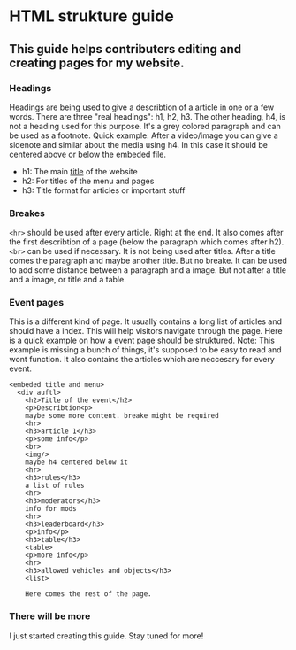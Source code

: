 # HTML strukture guide

## This guide helps contributers editing and creating pages for my website. 

### Headings
Headings are being used to give a describtion of a article in one or a few words. There are three "real headings": h1, h2, h3. 
The other heading, h4, is not a heading used for this purpose. It's a grey colored paragraph and can be used as a footnote. Quick example: After a video/image
you can give a sidenote and similar about the media using h4. In this case it should be centered above or below the embeded file.

- h1: The main [title](https://github.com/Goetterescu/Website/blob/main/Codes/Title%20and%20menu.html) of the website
- h2: For titles of the menu and pages
- h3: Title format for articles or important stuff

### Breakes
`<hr>` should be used after every article. Right at the end. It also comes after the first describtion of a page (below the paragraph which comes after h2).
`<br>` can be used if necessary. It is not being used after titles. After a title comes the paragraph and maybe another title. But no breake. 
It can be used to add some distance between a paragraph and a image. But not after a title and a image, or title and a table.

### Event pages
This is a different kind of page. It usually contains a long list of articles and should have a index. This will help visitors navigate through the page.
Here is a quick example on how a event page should be struktured. Note: This example is missing a bunch of things, it's supposed to be easy to read and wont function.
It also contains the articles which are neccesary for every event.

```
<embeded title and menu>
  <div auftl>
    <h2>Title of the event</h2>
    <p>Describtion<p>
    maybe some more content. breake might be required
    <hr>
    <h3>article 1</h3>
    <p>some info</p>
    <br>
    <img/>
    maybe h4 centered below it
    <hr>
    <h3>rules</h3>
    a list of rules
    <hr>
    <h3>moderators</h3>
    info for mods
    <hr>
    <h3>leaderboard</h3>
    <p>info</p>
    <h3>table</h3>
    <table>
    <p>more info</p>
    <hr>
    <h3>allowed vehicles and objects</h3>
    <list>
    
    Here comes the rest of the page.
 ```
    
### There will be more
I just started creating this guide. Stay tuned for more!
    
    
    
    
    
    
